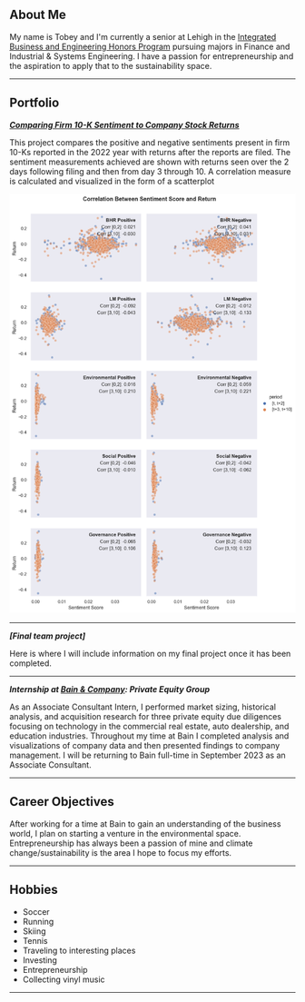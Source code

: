 ## About Me

My name is Tobey and I'm currently a senior at Lehigh in the [Integrated Business and Engineering Honors Program](https://ibe.lehigh.edu/) pursuing majors in Finance and Industrial & Systems Engineering. I have a passion for entrepreneurship and the aspiration to apply that to the sustainability space.

---

## Portfolio

<!-- You can link to other websites, PDFs in this repo, and other pages in this repo -->

_**[Comparing Firm 10-K Sentiment to Company Stock Returns](report/report.md)**_

This project compares the positive and negative sentiments present in firm 10-Ks reported in the 2022 year with returns after the reports are filed. The sentiment measurements achieved are shown with returns seen over the 2 days following filing and then from day 3 through 10. A correlation measure is calculated and visualized in the form of a scatterplot

<img src="report/scatterplot.png?raw=true"/>

---

_**[Final team project]**_

Here is where I will include information on my final project once it has been completed.

---

_**Internship at [Bain & Company](https://www.bain.com): Private Equity Group**_

As an Associate Consultant Intern, I performed market sizing, historical analysis, and acquisition research for three private equity due diligences focusing on technology in the commercial real estate, auto dealership, and education industries. Throughout my time at Bain I completed analysis and visualizations of company data and then presented findings to company management. I will be returning to Bain full-time in September 2023 as an Associate Consultant.

---

## Career Objectives

After working for a time at Bain to gain an understanding of the business world, I plan on starting a venture in the environmental space. Entrepreneurship has always been a passion of mine and climate change/sustainability is the area I hope to focus my efforts.

---

## Hobbies

- Soccer
- Running
- Skiing
- Tennis
- Traveling to interesting places
- Investing
- Entrepreneurship
- Collecting vinyl music

---
